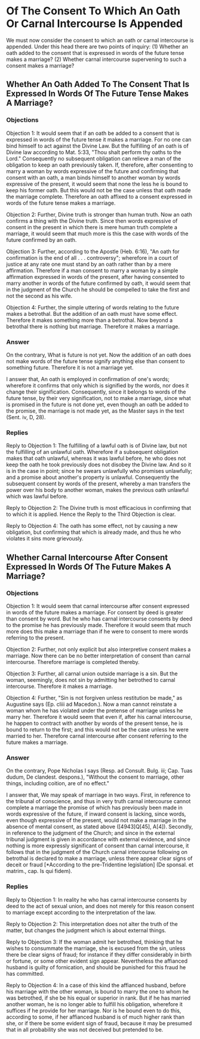 # Of The Consent To Which An Oath Or Carnal Intercourse Is Appended

We must now consider the consent to which an oath or carnal intercourse is appended. Under this head there are two points of inquiry:
(1) Whether an oath added to the consent that is expressed in words of the future tense makes a marriage?
(2) Whether carnal intercourse supervening to such a consent makes a marriage?
## Whether An Oath Added To The Consent That Is Expressed In Words Of The Future Tense Makes A Marriage?

### Objections

Objection 1: It would seem that if an oath be added to a consent that is expressed in words of the future tense it makes a marriage. For no one can bind himself to act against the Divine Law. But the fulfilling of an oath is of Divine law according to Mat. 5:33, "Thou shalt perform thy oaths to the Lord." Consequently no subsequent obligation can relieve a man of the obligation to keep an oath previously taken. If, therefore, after consenting to marry a woman by words expressive of the future and confirming that consent with an oath, a man binds himself to another woman by words expressive of the present, it would seem that none the less he is bound to keep his former oath. But this would not be the case unless that oath made the marriage complete. Therefore an oath affixed to a consent expressed in words of the future tense makes a marriage.

Objection 2: Further, Divine truth is stronger than human truth. Now an oath confirms a thing with the Divine truth. Since then words expressive of consent in the present in which there is mere human truth complete a marriage, it would seem that much more is this the case with words of the future confirmed by an oath.

Objection 3: Further, according to the Apostle (Heb. 6:16), "An oath for confirmation is the end of all . . . controversy"; wherefore in a court of justice at any rate one must stand by an oath rather than by a mere affirmation. Therefore if a man consent to marry a woman by a simple affirmation expressed in words of the present, after having consented to marry another in words of the future confirmed by oath, it would seem that in the judgment of the Church he should be compelled to take the first and not the second as his wife.

Objection 4: Further, the simple uttering of words relating to the future makes a betrothal. But the addition of an oath must have some effect. Therefore it makes something more than a betrothal. Now beyond a betrothal there is nothing but marriage. Therefore it makes a marriage.

### Answer

On the contrary, What is future is not yet. Now the addition of an oath does not make words of the future tense signify anything else than consent to something future. Therefore it is not a marriage yet.

I answer that, An oath is employed in confirmation of one's words; wherefore it confirms that only which is signified by the words, nor does it change their signification. Consequently, since it belongs to words of the future tense, by their very signification, not to make a marriage, since what is promised in the future is not done yet, even though an oath be added to the promise, the marriage is not made yet, as the Master says in the text (Sent. iv, D, 28).

### Replies

Reply to Objection 1: The fulfilling of a lawful oath is of Divine law, but not the fulfilling of an unlawful oath. Wherefore if a subsequent obligation makes that oath unlawful, whereas it was lawful before, he who does not keep the oath he took previously does not disobey the Divine law. And so it is in the case in point; since he swears unlawfully who promises unlawfully; and a promise about another's property is unlawful. Consequently the subsequent consent by words of the present, whereby a man transfers the power over his body to another woman, makes the previous oath unlawful which was lawful before.

Reply to Objection 2: The Divine truth is most efficacious in confirming that to which it is applied. Hence the Reply to the Third Objection is clear.

Reply to Objection 4: The oath has some effect, not by causing a new obligation, but confirming that which is already made, and thus he who violates it sins more grievously.
## Whether Carnal Intercourse After Consent Expressed In Words Of The Future Makes A Marriage?

### Objections

Objection 1: It would seem that carnal intercourse after consent expressed in words of the future makes a marriage. For consent by deed is greater than consent by word. But he who has carnal intercourse consents by deed to the promise he has previously made. Therefore it would seem that much more does this make a marriage than if he were to consent to mere words referring to the present.

Objection 2: Further, not only explicit but also interpretive consent makes a marriage. Now there can be no better interpretation of consent than carnal intercourse. Therefore marriage is completed thereby.

Objection 3: Further, all carnal union outside marriage is a sin. But the woman, seemingly, does not sin by admitting her betrothed to carnal intercourse. Therefore it makes a marriage.

Objection 4: Further, "Sin is not forgiven unless restitution be made," as Augustine says (Ep. cliii ad Macedon.). Now a man cannot reinstate a woman whom he has violated under the pretense of marriage unless he marry her. Therefore it would seem that even if, after his carnal intercourse, he happen to contract with another by words of the present tense, he is bound to return to the first; and this would not be the case unless he were married to her. Therefore carnal intercourse after consent referring to the future makes a marriage.

### Answer

On the contrary, Pope Nicholas I says (Resp. ad Consult. Bulg. iii; Cap. Tuas dudum, De clandest. despons.), "Without the consent to marriage, other things, including coition, are of no effect."

I answer that, We may speak of marriage in two ways. First, in reference to the tribunal of conscience, and thus in very truth carnal intercourse cannot complete a marriage the promise of which has previously been made in words expressive of the future, if inward consent is lacking, since words, even though expressive of the present, would not make a marriage in the absence of mental consent, as stated above ([4943]Q[45], A[4]). Secondly, in reference to the judgment of the Church; and since in the external tribunal judgment is given in accordance with external evidence, and since nothing is more expressly significant of consent than carnal intercourse, it follows that in the judgment of the Church carnal intercourse following on betrothal is declared to make a marriage, unless there appear clear signs of deceit or fraud [*According to the pre-Tridentine legislation] (De sponsal. et matrim., cap. Is qui fidem).

### Replies

Reply to Objection 1: In reality he who has carnal intercourse consents by deed to the act of sexual union, and does not merely for this reason consent to marriage except according to the interpretation of the law.

Reply to Objection 2: This interpretation does not alter the truth of the matter, but changes the judgment which is about external things.

Reply to Objection 3: If the woman admit her betrothed, thinking that he wishes to consummate the marriage, she is excused from the sin, unless there be clear signs of fraud; for instance if they differ considerably in birth or fortune, or some other evident sign appear. Nevertheless the affianced husband is guilty of fornication, and should be punished for this fraud he has committed.

Reply to Objection 4: In a case of this kind the affianced husband, before his marriage with the other woman, is bound to marry the one to whom he was betrothed, if she be his equal or superior in rank. But if he has married another woman, he is no longer able to fulfill his obligation, wherefore it suffices if he provide for her marriage. Nor is he bound even to do this, according to some, if her affianced husband is of much higher rank than she, or if there be some evident sign of fraud, because it may be presumed that in all probability she was not deceived but pretended to be.
